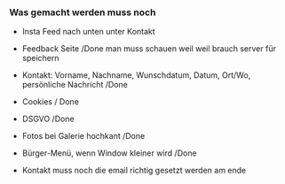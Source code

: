 ### Was gemacht werden muss noch

- Insta Feed nach unten unter Kontakt  

- Feedback Seite  /Done man muss schauen weil weil brauch server für speichern

- Kontakt: Vorname, Nachname, Wunschdatum, Datum, Ort/Wo, persönliche Nachricht  /Done 

- Cookies  / Done 

- DSGVO  /Done

- Fotos bei Galerie hochkant  /Done

- Bürger-Menü, wenn Window kleiner wird  /Done 



- Kontakt muss noch die email richtig gesetzt werden am ende
